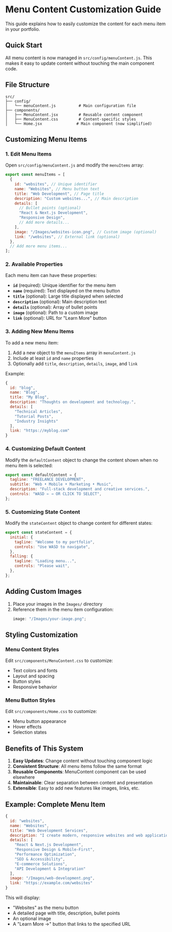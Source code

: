 # Menu Content Customization Guide

This guide explains how to easily customize the content for each menu item in your portfolio.

## Quick Start

All menu content is now managed in `src/config/menuContent.js`. This makes it easy to update content without touching the main component code.

## File Structure

```
src/
├── config/
│   └── menuContent.js          # Main configuration file
├── components/
│   ├── MenuContent.jsx         # Reusable content component
│   ├── MenuContent.css         # Content-specific styles
│   └── Home.jsx               # Main component (now simplified)
```

## Customizing Menu Items

### 1. Edit Menu Items

Open `src/config/menuContent.js` and modify the `menuItems` array:

```javascript
export const menuItems = [
  {
    id: "websites", // Unique identifier
    name: "Websites", // Menu button text
    title: "Web Development", // Page title
    description: "Custom websites...", // Main description
    details: [
      // Bullet points (optional)
      "React & Next.js Development",
      "Responsive Design",
      // Add more details...
    ],
    image: "/Images/websites-icon.png", // Custom image (optional)
    link: "/websites", // External link (optional)
  },
  // Add more menu items...
];
```

### 2. Available Properties

Each menu item can have these properties:

- **`id`** (required): Unique identifier for the menu item
- **`name`** (required): Text displayed on the menu button
- **`title`** (optional): Large title displayed when selected
- **`description`** (optional): Main description text
- **`details`** (optional): Array of bullet points
- **`image`** (optional): Path to a custom image
- **`link`** (optional): URL for "Learn More" button

### 3. Adding New Menu Items

To add a new menu item:

1. Add a new object to the `menuItems` array in `menuContent.js`
2. Include at least `id` and `name` properties
3. Optionally add `title`, `description`, `details`, `image`, and `link`

Example:

```javascript
{
  id: "blog",
  name: "Blog",
  title: "My Blog",
  description: "Thoughts on development and technology.",
  details: [
    "Technical Articles",
    "Tutorial Posts",
    "Industry Insights"
  ],
  link: "https://myblog.com"
}
```

### 4. Customizing Default Content

Modify the `defaultContent` object to change the content shown when no menu item is selected:

```javascript
export const defaultContent = {
  tagline: "FREELANCE DEVELOPMENT",
  subtitle: "Web • Mobile • Marketing • Music",
  description: "Full-stack development and creative services.",
  controls: "WASD ← → OR CLICK TO SELECT",
};
```

### 5. Customizing State Content

Modify the `stateContent` object to change content for different states:

```javascript
export const stateContent = {
  initial: {
    tagline: "Welcome to my portfolio",
    controls: "Use WASD to navigate",
  },
  falling: {
    tagline: "Loading menu...",
    controls: "Please wait",
  },
};
```

## Adding Custom Images

1. Place your images in the `Images/` directory
2. Reference them in the menu item configuration:
   ```javascript
   image: "/Images/your-image.png";
   ```

## Styling Customization

### Menu Content Styles

Edit `src/components/MenuContent.css` to customize:

- Text colors and fonts
- Layout and spacing
- Button styles
- Responsive behavior

### Menu Button Styles

Edit `src/components/Home.css` to customize:

- Menu button appearance
- Hover effects
- Selection states

## Benefits of This System

1. **Easy Updates**: Change content without touching component logic
2. **Consistent Structure**: All menu items follow the same format
3. **Reusable Components**: MenuContent component can be used elsewhere
4. **Maintainable**: Clear separation between content and presentation
5. **Extensible**: Easy to add new features like images, links, etc.

## Example: Complete Menu Item

```javascript
{
  id: "websites",
  name: "Websites",
  title: "Web Development Services",
  description: "I create modern, responsive websites and web applications using cutting-edge technologies.",
  details: [
    "React & Next.js Development",
    "Responsive Design & Mobile-First",
    "Performance Optimization",
    "SEO & Accessibility",
    "E-commerce Solutions",
    "API Development & Integration"
  ],
  image: "/Images/web-development.png",
  link: "https://example.com/websites"
}
```

This will display:

- "Websites" as the menu button
- A detailed page with title, description, bullet points
- An optional image
- A "Learn More →" button that links to the specified URL
